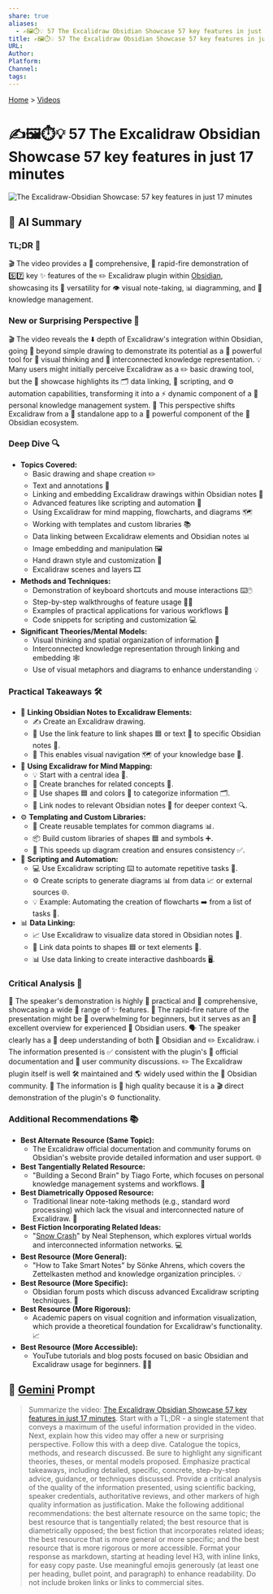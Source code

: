 ```yaml
---
share: true
aliases:
  - ✍️🖼️⏱️💡 57 The Excalidraw Obsidian Showcase 57 key features in just 17 minutes
title: ✍️🖼️⏱️💡 57 The Excalidraw Obsidian Showcase 57 key features in just 17 minutes
URL: 
Author: 
Platform: 
Channel: 
tags: 
---
```

[Home](../index.md) > [Videos](./index.md)  
# ✍️🖼️⏱️💡 57 The Excalidraw Obsidian Showcase 57 key features in just 17 minutes  
![The Excalidraw-Obsidian Showcase: 57 key features in just 17 minutes](https://youtu.be/P_Q6avJGoWI)  
  
## 🤖 AI Summary  
### TL;DR 🚀  
  
🎬 The video provides a 💯 comprehensive, 🚀 rapid-fire demonstration of 5️⃣7️⃣ key ✨ features of the ✏️ Excalidraw plugin within [Obsidian](../software/obsidian.md), showcasing its 🎨 versatility for 👁️ visual note-taking, 📊 diagramming, and 🧠 knowledge management.  
  
### New or Surprising Perspective 🤔  
  
🎬 The video reveals the ⬇️ depth of Excalidraw's integration within Obsidian, going 🚀 beyond simple drawing to demonstrate its potential as a 💪 powerful tool for 🤔 visual thinking and 🔗 interconnected knowledge representation. 💡 Many users might initially perceive Excalidraw as a ✏️ basic drawing tool, but the 🌟 showcase highlights its 🗂️ data linking, 🤖 scripting, and ⚙️ automation capabilities, transforming it into a ⚡ dynamic component of a 🧠 personal knowledge management system. 🔄 This perspective shifts Excalidraw from a 🧍 standalone app to a 💪 powerful component of the 🌿 Obsidian ecosystem.  
  
### Deep Dive 🔍  
  
* **Topics Covered:**  
    * Basic drawing and shape creation ✏️  
    * Text and annotations 📝  
    * Linking and embedding Excalidraw drawings within Obsidian notes 🔗  
    * Advanced features like scripting and automation 🤖  
    * Using Excalidraw for mind mapping, flowcharts, and diagrams 🗺️  
    * Working with templates and custom libraries 📚  
    * Data linking between Excalidraw elements and Obsidian notes 📊  
    * Image embedding and manipulation 🖼️  
    * Hand drawn style and customization 🎨  
    * Excalidraw scenes and layers 🎞️  
* **Methods and Techniques:**  
    * Demonstration of keyboard shortcuts and mouse interactions ⌨️🖱️  
    * Step-by-step walkthroughs of feature usage 🚶‍♂️  
    * Examples of practical applications for various workflows 💼  
    * Code snippets for scripting and customization 💻  
* **Significant Theories/Mental Models:**  
    * Visual thinking and spatial organization of information 🧠  
    * Interconnected knowledge representation through linking and embedding 🕸️  
    * Use of visual metaphors and diagrams to enhance understanding 💡  
  
### Practical Takeaways 🛠️  
  
* 🔗 **Linking Obsidian Notes to Excalidraw Elements:**  
    * ✍️ Create an Excalidraw drawing.  
    * 🔗 Use the link feature to link shapes 🟦 or text 📝 to specific Obsidian notes 📓.  
    * 🧭 This enables visual navigation 🗺️ of your knowledge base 🧠.  
* 🧠 **Using Excalidraw for Mind Mapping:**  
    * 💡 Start with a central idea 🎯.  
    * 🌿 Create branches for related concepts 💭.  
    * 🌈 Use shapes 🟦 and colors 🎨 to categorize information 🗂️.  
    * 🔗 Link nodes to relevant Obsidian notes 📓 for deeper context 🔍.  
* ⚙️ **Templating and Custom Libraries:**  
    * 📄 Create reusable templates for common diagrams 📊.  
    * 📦 Build custom libraries of shapes 🟦 and symbols ➕.  
    * 🚀 This speeds up diagram creation and ensures consistency ✅.  
* 🤖 **Scripting and Automation:**  
    * 💻 Use Excalidraw scripting ⌨️ to automate repetitive tasks 🔄.  
    * ⚙️ Create scripts to generate diagrams 📊 from data 📈 or external sources 🌐.  
    * 💡 Example: Automating the creation of flowcharts ➡️ from a list of tasks 📝.  
* 📊 **Data Linking:**  
    * 📈 Use Excalidraw to visualize data stored in Obsidian notes 📓.  
    * 🔗 Link data points to shapes 🟦 or text elements 📝.  
    * 📊 Use data linking to create interactive dashboards 🖥️.  
  
### Critical Analysis 🧐  
  
📢 The speaker's demonstration is highly 🧰 practical and 🧠 comprehensive, showcasing a wide 🌈 range of ✨ features. 💨 The rapid-fire nature of the presentation might be 🤯 overwhelming for beginners, but it serves as an 💯 excellent overview for experienced 🧐 Obsidian users. 🗣️ The speaker clearly has a 🧠 deep understanding of both 🔮 Obsidian and ✏️ Excalidraw. ℹ️ The information presented is ✅ consistent with the plugin's 📜 official documentation and 👥 user community discussions. ✏️ The Excalidraw plugin itself is well 🛠️ maintained and 🌎 widely used within the 🔮 Obsidian community. 🌟 The information is 💎 high quality because it is a 🎬 direct demonstration of the plugin's ⚙️ functionality.  
  
### Additional Recommendations 📚  
  
* **Best Alternate Resource (Same Topic):**  
    * The Excalidraw official documentation and community forums on Obsidian's website provide detailed information and user support. 🌐  
* **Best Tangentially Related Resource:**  
    * "Building a Second Brain" by Tiago Forte, which focuses on personal knowledge management systems and workflows. 🧠  
* **Best Diametrically Opposed Resource:**  
    * Traditional linear note-taking methods (e.g., standard word processing) which lack the visual and interconnected nature of Excalidraw. 📝  
* **Best Fiction Incorporating Related Ideas:**  
    * "[Snow Crash](../books/snow-crash.md)" by Neal Stephenson, which explores virtual worlds and interconnected information networks. 💻  
* **Best Resource (More General):**  
    * "How to Take Smart Notes" by Sönke Ahrens, which covers the Zettelkasten method and knowledge organization principles. 💡  
* **Best Resource (More Specific):**  
    * Obsidian forum posts which discuss advanced Excalidraw scripting techniques. 📜  
* **Best Resource (More Rigorous):**  
    * Academic papers on visual cognition and information visualization, which provide a theoretical foundation for Excalidraw's functionality. 📈  
* **Best Resource (More Accessible):**  
    * YouTube tutorials and blog posts focused on basic Obsidian and Excalidraw usage for beginners. 🧑‍🏫  
  
## 💬 [Gemini](https://gemini.google.com) Prompt  
> Summarize the video: [The Excalidraw Obsidian Showcase 57 key features in just 17 minutes](https://youtu.be/P_Q6avJGoWI). Start with a TL;DR - a single statement that conveys a maximum of the useful information provided in the video. Next, explain how this video may offer a new or surprising perspective. Follow this with a deep dive. Catalogue the topics, methods, and research discussed. Be sure to highlight any significant theories, theses, or mental models proposed. Emphasize practical takeaways, including detailed, specific, concrete, step-by-step advice, guidance, or techniques discussed. Provide a critical analysis of the quality of the information presented, using scientific backing, speaker credentials, authoritative reviews, and other markers of high quality information as justification. Make the following additional recommendations: the best alternate resource on the same topic; the best resource that is tangentially related; the best resource that is diametrically opposed; the best fiction that incorporates related ideas; the best resource that is more general or more specific; and the best resource that is more rigorous or more accessible. Format your response as markdown, starting at heading level H3, with inline links, for easy copy paste. Use meaningful emojis generously (at least one per heading, bullet point, and paragraph) to enhance readability. Do not include broken links or links to commercial sites.